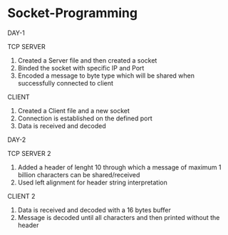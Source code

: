 # Socket-Programming
DAY-1

TCP SERVER

1. Created a Server file and then created a socket
2. Binded the socket with specific IP and Port
3. Encoded a message to byte type which will be shared when successfully connected to client


CLIENT

1. Created a Client file and a new socket
2. Connection is established on the defined port
3. Data is received and decoded

DAY-2

TCP SERVER 2

1. Added a header of lenght 10 through which a message of maximum 1 billion characters can be shared/received
2. Used left alignment for header string interpretation


CLIENT 2

1. Data is received and decoded with a 16 bytes buffer
2. Message is decoded until all characters and then printed without the header
